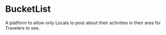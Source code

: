# BucketList

A platform to allow only Locals to post about their activities in their area for Travelers to see.